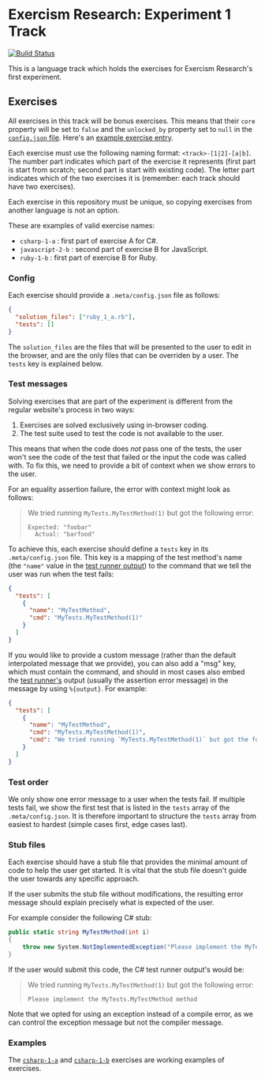 # Exercism Research: Experiment 1 Track

[![Build Status](https://travis-ci.org/exercism/research_experiment_1.svg?branch=master)][travis-badge]

This is a language track which holds the exercises for Exercism Research's first experiment.

## Exercises

All exercises in this track will be bonus exercises. This means that their `core` property will be set to `false` and the `unlocked_by` property set to `null` in the [`config.json` file][config-json-file]. Here's an [example exercise entry][config-json-exercise].

Each exercise must use the following naming format: `<track>-[1|2]-[a|b]`. The number part indicates which part of the exercise it represents (first part is start from scratch; second part is start with existing code). The letter part indicates which of the two exercises it is (remember: each track should have two exercises).

Each exercise in this repository must be unique, so copying exercises from another language is not an option.

These are examples of valid exercise names:

- `csharp-1-a` : first part of exercise A for C#.
- `javascript-2-b` : second part of exercise B for JavaScript.
- `ruby-1-b` : first part of exercise B for Ruby.

### Config

Each exercise should provide a `.meta/config.json` file as follows:

```json
{
  "solution_files": ["ruby_1_a.rb"],
  "tests": []
}
```

The `solution_files` are the files that will be presented to the user to edit in the browser, and are the only files that can be overriden by a user. The `tests` key is explained below.

### Test messages

Solving exercises that are part of the experiment is different from the regular website's process in two ways:

1. Exercises are solved exclusively using in-browser coding.
1. The test suite used to test the code is not available to the user.

This means that when the code does _not_ pass one of the tests, the user won't see the code of the test that failed or the input the code was called with. To fix this, we need to provide a bit of context when we show errors to the user.

For an equality assertion failure, the error with context might look as follows:

> We tried running `MyTests.MyTestMethod(1)` but got the following error:
>
> ```
> Expected: "foobar"
>   Actual: "barfood"
> ```

To achieve this, each exercise should define a `tests` key in its `.meta/config.json` file. This key is a mapping of the test method's name (the `"name"` value in the [test runner output][test-runner-output-format]) to the command that we tell the user was run when the test fails:

```json
{
  "tests": [
    {
      "name": "MyTestMethod",
      "cmd": "MyTests.MyTestMethod(1)"
    }
  ]
}
```

If you would like to provide a custom message (rather than the default interpolated message that we provide), you can also add a "msg" key, which must contain the command, and should in most cases also embed the [test runner's][test-runner-output-format] output (usually the assertion error message) in the message by using `%{output}`. For example:

```json
{
  "tests": [
    {
      "name": "MyTestMethod",
      "cmd": "MyTests.MyTestMethod(1)",
      "cmd": "We tried running `MyTests.MyTestMethod(1)` but got the following error:\n\n%{output}"
    }
  ]
}
```

### Test order

We only show one error message to a user when the tests fail. If multiple tests fail, we show the first test that is listed in the `tests` array of the `.meta/config.json`. It is therefore important to structure the `tests` array from easiest to hardest (simple cases first, edge cases last).

### Stub files

Each exercise should have a stub file that provides the minimal amount of code to help the user get started. It is vital that the stub file doesn't guide the user towards any specific approach.

If the user submits the stub file without modifications, the resulting error message should explain precisely what is expected of the user.

For example consider the following C# stub:

```csharp
public static string MyTestMethod(int i)
{
    throw new System.NotImplementedException("Please implement the MyTests.MyTestMethod method");
}
```

If the user would submit this code, the C# test runner output's would be:

> We tried running `MyTests.MyTestMethod(1)` but got the following error:
>
> ```
> Please implement the MyTests.MyTestMethod method
> ```

Note that we opted for using an exception instead of a compile error, as we can control the exception message but not the compiler message.

### Examples

The [`csharp-1-a`][exercise-csharp-1-a] and [`csharp-1-b`][exercise-csharp-1-b] exercises are working examples of exercises.

[exercise-csharp-1-a]: https://github.com/exercism/research_experiment_1/tree/master/exercises/csharp-1-a
[exercise-csharp-1-b]: https://github.com/exercism/research_experiment_1/tree/master/exercises/csharp-1-b
[test-runner-output-format]: https://github.com/exercism/automated-tests/blob/master/docs/interface.md#output-format
[travis-badge]: https://travis-ci.org/exercism/research_experiment_1
[config-json-file]: https://github.com/exercism/research_experiment_1/blob/master/config.json
[config-json-exercise]: https://github.com/exercism/research_experiment_1/blob/master/config.json#L10

